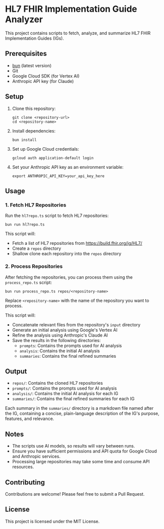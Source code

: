 # HL7 FHIR Implementation Guide Analyzer

This project contains scripts to fetch, analyze, and summarize HL7 FHIR Implementation Guides (IGs).

## Prerequisites

- [bun](https://bun.sh/) (latest version)
- Git
- Google Cloud SDK (for Vertex AI)
- Anthropic API key (for Claude)

## Setup

1. Clone this repository:
   ```
   git clone <repository-url>
   cd <repository-name>
   ```

2. Install dependencies:
   ```
   bun install
   ```

3. Set up Google Cloud credentials:
   ```
   gcloud auth application-default login
   ```

4. Set your Anthropic API key as an environment variable:
   ```
   export ANTHROPIC_API_KEY=your_api_key_here
   ```

## Usage

### 1. Fetch HL7 Repositories

Run the `hl7repo.ts` script to fetch HL7 repositories:

```
bun run hl7repo.ts
```

This script will:
- Fetch a list of HL7 repositories from https://build.fhir.org/ig/HL7/
- Create a `repos` directory
- Shallow clone each repository into the `repos` directory

### 2. Process Repositories

After fetching the repositories, you can process them using the `process_repo.ts` script:

```
bun run process_repo.ts repos/<repository-name>
```

Replace `<repository-name>` with the name of the repository you want to process.

This script will:
- Concatenate relevant files from the repository's `input` directory
- Generate an initial analysis using Google's Vertex AI
- Refine the analysis using Anthropic's Claude AI
- Save the results in the following directories:
  - `prompts`: Contains the prompts used for AI analysis
  - `analysis`: Contains the initial AI analysis
  - `summaries`: Contains the final refined summaries

## Output

- `repos/`: Contains the cloned HL7 repositories
- `prompts/`: Contains the prompts used for AI analysis
- `analysis/`: Contains the initial AI analysis for each IG
- `summaries/`: Contains the final refined summaries for each IG

Each summary in the `summaries/` directory is a markdown file named after the IG, containing a concise, plain-language description of the IG's purpose, features, and relevance.

## Notes

- The scripts use AI models, so results will vary between runs.
- Ensure you have sufficient permissions and API quota for Google Cloud and Anthropic services.
- Processing large repositories may take some time and consume API resources.

## Contributing

Contributions are welcome! Please feel free to submit a Pull Request.

## License

This project is licensed under the MIT License.
